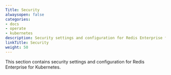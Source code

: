 ```yaml
---
Title: Security
alwaysopen: false
categories:
- docs
- operate
- kubernetes
description: Security settings and configuration for Redis Enterprise for Kubernetes
linkTitle: Security
weight: 50
---
```


This section contains security settings and configuration for Redis Enterprise for Kubernetes.


